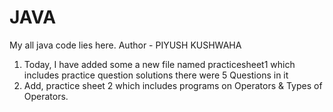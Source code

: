 # JAVA
My all java code lies here.
Author - PIYUSH KUSHWAHA
1. Today, I have added some a new file named practicesheet1 which includes practice question solutions there were 5 Questions in it 
2. Add, practice sheet 2 which includes programs on Operators & Types of Operators.